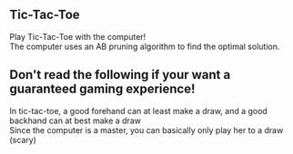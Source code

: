 ## Tic-Tac-Toe  
 Play Tic-Tac-Toe with the computer!  
 The computer uses an AB pruning algorithm to find the optimal solution.
  
## Don't read the following if your want a guaranteed gaming experience!  
 In tic-tac-toe, a good forehand can at least make a draw, and a good backhand can at best make a draw  
 Since the computer is a master, you can basically only play her to a draw (scary)  